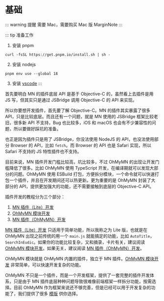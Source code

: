 # 基础

::: warning 提醒
需要 Mac，需要购买 Mac 版 MarginNote
:::

::: tip 准备工作
1. 安装 pnpm
```shell
curl -fsSL https://get.pnpm.io/install.sh | sh -
```
2. 安装 nodejs
```shell
pnpm env use --global 18
```
3. 安装 [vscode](https://code.visualstudio.com/download)
:::

首先要明白 MN 的插件底层 API 是基于 Objective-C 的，虽然看上去插件是用 JS 写，但其实只是通过 JSBridge 调用 Objective-C 的 API 来实现。

所以你要想开发插件，首先要了解 Objective-C。MN 的插件其实暴露了很多 API，只是比较底层。而且还有一个问题，就是 MN 使用的 JSBridge 框架比较老旧，很多新 API 不支持，Bug 也比较多，iOS 和 macOS 也会有不少兼容性的问题，所以要做好踩坑的准备。

也正是因为插件只是用了 JSBridge，你没法使用 NodeJS 的 API，也没法使用部分 Browser 的 API，比如 `fetch`。而 Browser 的 API 也是 Safari 实现，所以 Safari 不支持的 JS 特性插件也不支持。

目前来说，MN 插件开发门槛比较高，坑比较多，不过 OhMyMN 的出现让开发门槛降低了很多。比如 OhMyMN 使用 TypeScript 开发，在编译期就可以发现大部分的问题。OhMyMN 使用 ESBuild 打包，方便拆分模块，一个命令就可以快速打包一个插件，并且在开发期间还可以热更新。更为重要的是 OhMyMN 封装了大部分的 API，提供更加强大的功能，还不需要接触到底层的 Objective-C API。

插件开发的教程分为三个部分：
1. [MN 插件（Lite）开发](./lite.md)
2. [OhMyMN 模块开发](./module/)
3. [MN 插件（OhMyMN）开发](./ohmymn/)

[MN 插件（Lite）开发](./lite.md) 只适用于简单功能，所以我称之为 Lite 版，也就是在 OhMyMN 出现之前传统的用一个 `main.js` 就能搞定的功能，比如 `AutoTitle`，`SearchInEudic`。如果你的功能比较复杂，又和摘录，卡片有关，建议阅读 [OhMyMN 模块开发](./module/)。如果无关，建议阅读 [MN 插件（OhMyMN）开发](./ohmymn/)。

OhMyMN 模块就是 OhMyMN 内置的插件，独立于 MN 插件。[OhMyMN 模块开发](./module/) 非常简单，可以快速开发复杂的功能。

OhMyMN 不只是一个插件，而是一个开发框架，提供了一套完整的插件开发体系，只是由于 MN 插件底层种种问题导致很难像前端框架一样拆分功能，按需选择。目前 OhMyMN 作为框架来说还不够完善，但是已经可以用于开发复杂的功能了，我们提供了很多 [模版](./ohmymn/index.md) 供你选择。